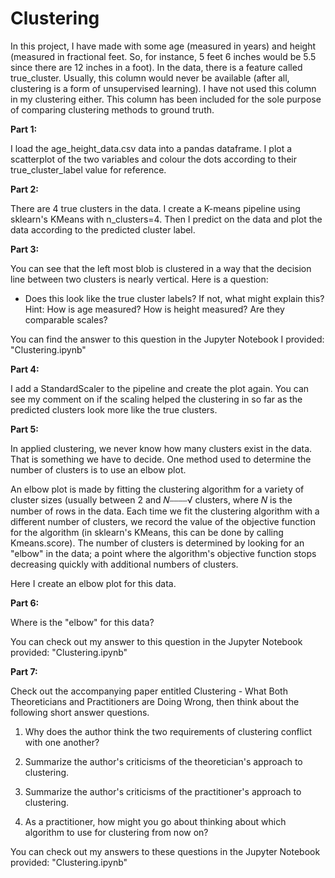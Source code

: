 # Clustering
In this project, I have made with some age (measured in years) and height (measured in fractional feet. So, for instance, 5 feet 6 inches would be 5.5 since there are 12 inches in a foot). In the data, there is a feature called true_cluster. Usually, this column would never be available (after all, clustering is a form of unsupervised learning). I have not used this column in my clustering either. This column has been included for the sole purpose of comparing clustering methods to ground truth.

**Part 1:**

I load the age_height_data.csv data into a pandas dataframe. I plot a scatterplot of the two variables and colour the dots according to their true_cluster_label value for reference.

**Part 2:**

There are 4 true clusters in the data. I create a K-means pipeline using sklearn's KMeans with n_clusters=4. Then I predict on the data and plot the data according to the predicted cluster label.

**Part 3:**

You can see that the left most blob is clustered in a way that the decision line between two clusters is nearly vertical. 
Here is a question:

- Does this look like the true cluster labels? If not, what might explain this? Hint: How is age measured? How is height measured? Are they comparable scales?

You can find the answer to this question in the Jupyter Notebook I provided: "Clustering.ipynb"

**Part 4:**

I add a StandardScaler to the pipeline and create the plot again. You can see my comment on if the scaling helped the clustering in so far as the predicted clusters look more like the true clusters.

**Part 5:**

In applied clustering, we never know how many clusters exist in the data. That is something we have to decide. One method used to determine the number of clusters is to use an elbow plot.

An elbow plot is made by fitting the clustering algorithm for a variety of cluster sizes (usually between 2 and  𝑁⎯⎯⎯⎯√  clusters, where  𝑁  is the number of rows in the data. Each time we fit the clustering algorithm with a different number of clusters, we record the value of the objective function for the algorithm (in sklearn's KMeans, this can be done by calling Kmeans.score). The number of clusters is determined by looking for an "elbow" in the data; a point where the algorithm's objective function stops decreasing quickly with additional numbers of clusters.

Here I create an elbow plot for this data.

**Part 6:**

Where is the "elbow" for this data?

You can check out my answer to this question in the Jupyter Notebook provided: "Clustering.ipynb"


**Part 7:**

Check out the accompanying paper entitled Clustering - What Both Theoreticians and Practitioners are Doing Wrong, then think about the following short answer questions.

1) Why does the author think the two requirements of clustering conflict with one another?

2) Summarize the author's criticisms of the theoretician's approach to clustering.

3) Summarize the author's criticisms of the practitioner's approach to clustering.

4) As a practitioner, how might you go about thinking about which algorithm to use for clustering from now on?

You can check out my answers to these questions in the Jupyter Notebook provided: "Clustering.ipynb"
